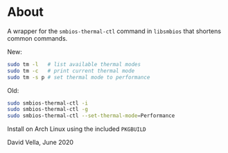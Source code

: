# About

A wrapper for the `smbios-thermal-ctl` command in `libsmbios` that shortens common commands.

New:
```bash
sudo tm -l   # list available thermal modes
sudo tm -c   # print current thermal mode
sudo tm -s p # set thermal mode to performance
```

Old:
```bash
sudo smbios-thermal-ctl -i
sudo smbios-thermal-ctl -g
sudo smbios-thermal-ctl --set-thermal-mode=Performance
```

Install on Arch Linux using the included `PKGBUILD`

David Vella, June 2020